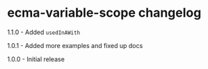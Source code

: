 # ecma-variable-scope changelog
1.1.0 - Added `usedInAWith`

1.0.1 - Added more examples and fixed up docs

1.0.0 - Initial release
